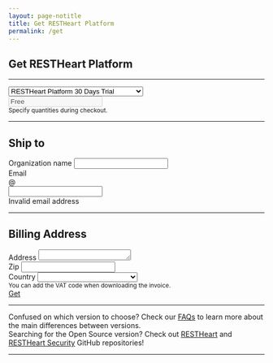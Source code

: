 ```yaml
---
layout: page-notitle
title: Get RESTHeart Platform
permalink: /get
---
```

<div class="jumbotron bg-light mt-4">

<form id="pre-checkout" novalidate class="was-validated">
    <div class="form-row">
        <h2 class="text-info">Get RESTHeart Platform</h2>
    </div>
    <hr class="my-4">
    <div class="form-row">
        <div class="col-md-10">
            <select id="item" class="form-control form-control-lg" required>
                <option value="0">RESTHeart Platform 30 Days Trial</option>
                <option value="1">RESTHeart Platform Professional Edition</option>
            </select>
        </div>
         <div class="col-md-2">
            <input class="text-strong text-center form-control-plaintext form-control-lg text-right" id="price" aria-describedby="price" disabled value="Free">
        </div>
        <div class="col-12 my-0 d-none" id="qtn-tip">
            <div class="hint mt-2 text-muted"><small>Specify quantities during checkout.</small></div>
        </div>
    </div>
    <hr class="my-4">
    <div class="form-row mt-2">
        <h2 class="text-info">Ship to</h2>
    </div>
    <div class="form-row">
        <div class="col-md-6 mb-3">
            <label for="organization">Organization name</label>
            <input type="text" class="form-control form-control-lg" id="organization" required minlength="3">
        </div>
        <div class="col-md-6 mb-3">
            <label for="email">Email</label>
            <div class="input-group">
                <div class="input-group-prepend">
                <span class="input-group-text" id="emailPrepend">@</span>
                </div>
                <input type="email" class="form-control form-control-lg" id="email" aria-describedby="email" required pattern="^[a-z0-9._%+-]+@[a-z0-9.-]+\.[a-z]{2,4}$">
            </div>
            <div class="invalid-feedback">Invalid email address</div>
        </div>
    </div>
    <div id="billing" class="d-none">
        <hr class="my-4">
        <div class="form-row mt-2">
            <h2 class="text-info">Billing Address</h2>
        </div>
        <div class="form-row">
            <div class="col-md-6">
                <label for="address">Address</label>
                <textarea type="text" class="form-control form-control-lg" id="address" rows="1" minlength="5"></textarea>
            </div>
            <div class="col-md-3">
                <label for="zip">Zip</label>
                <input type="text" class="form-control form-control-lg" id="zip" minlength="2">
            </div>
            <div class="col-md-3">
                <label for="country">Country</label>
                <select id="country" class="form-control form-control-lg custom-select">
                    <option disabled selected><span class="text-muted"></span></option>
                    <option value="AF">Afghanistan</option>
                    <option value="AL">Albania</option>
                    <option value="DZ">Algeria</option>
                    <option value="AS">American Samoa</option>
                    <option value="AD">Andorra</option>
                    <option value="AO">Angola</option>
                    <option value="AI">Anguilla</option>
                    <option value="AG">Antigua and Barbuda</option>
                    <option value="AR">Argentina</option>
                    <option value="AM">Armenia</option>
                    <option value="AW">Aruba</option>
                    <option value="AU">Australia</option>
                    <option value="AT">Austria</option>
                    <option value="AZ">Azerbaijan</option>
                    <option value="BS">Bahamas</option>
                    <option value="BH">Bahrain</option>
                    <option value="BD">Bangladesh</option>
                    <option value="BB">Barbados</option>
                    <option value="BY">Belarus</option>
                    <option value="BE">Belgium</option>
                    <option value="BZ">Belize</option>
                    <option value="BJ">Benin</option>
                    <option value="BM">Bermuda</option>
                    <option value="BT">Bhutan</option>
                    <option value="BO">Bolivia</option>
                    <option value="BA">Bosnia and Herzegovina</option>
                    <option value="BW">Botswana</option>
                    <option value="BV">Bouvet Island</option>
                    <option value="BR">Brazil</option>
                    <option value="IO">Brit. Indian Ocean</option>
                    <option value="VG">British Virgin Islands</option>
                    <option value="BN">Brunei Darussalam</option>
                    <option value="BG">Bulgaria</option>
                    <option value="BF">Burkina Faso</option>
                    <option value="BI">Burundi</option>
                    <option value="KH">Cambodia</option>
                    <option value="CM">Cameroon</option>
                    <option value="CA">Canada</option>
                    <option value="CV">Cape Verde</option>
                    <option value="KY">Cayman Islands</option>
                    <option value="CF">Central African Republic</option>
                    <option value="TD">Chad</option>
                    <option value="CL">Chile</option>
                    <option value="CN">China</option>
                    <option value="CX">Christmas Island</option>
                    <option value="CC">Cocos Islands</option>
                    <option value="CO">Colombia</option>
                    <option value="KM">Comoros</option>
                    <option value="CG">Congo</option>
                    <option value="CK">Cook Islands</option>
                    <option value="CR">Costa Rica</option>
                    <option value="CI">Cote D’Ivoire</option>
                    <option value="HR">Croatia</option>
                    <option value="CU">Cuba</option>
                    <option value="CW">Cura çao</option>
                    <option value="CY">Cyprus</option>
                    <option value="CZ">Czech Republic</option>
                    <option value="DK">Denmark</option>
                    <option value="DJ">Djibouti</option>
                    <option value="DM">Dominica</option>
                    <option value="DO">Dominican Republic</option>
                    <option value="EC">Ecuador</option>
                    <option value="EG">Egypt</option>
                    <option value="SV">El Salvador</option>
                    <option value="GQ">Equatorial Guinea</option>
                    <option value="ER">Eritrea</option>
                    <option value="EE">Estonia</option>
                    <option value="ET">Ethiopia</option>
                    <option value="FK">Falkland Islands</option>
                    <option value="FO">Faroe Islands</option>
                    <option value="FJ">Fiji</option>
                    <option value="FI">Finland</option>
                    <option value="FR">France</option>
                    <option value="GF">French Guiana</option>
                    <option value="PF">French Polynesia</option>
                    <option value="TF">French Southern Terr.</option>
                    <option value="GA">Gabon</option>
                    <option value="GM">Gambia</option>
                    <option value="GE">Georgia</option>
                    <option value="DE">Germany</option>
                    <option value="GH">Ghana</option>
                    <option value="GI">Gibraltar</option>
                    <option value="GR">Greece</option>
                    <option value="GL">Greenland</option>
                    <option value="GD">Grenada</option>
                    <option value="GP">Guadeloupe</option>
                    <option value="GU">Guam</option>
                    <option value="GT">Guatemala</option>
                    <option value="GG">Guernsey</option>
                    <option value="GN">Guinea</option>
                    <option value="GW">Guinea-Bissau</option>
                    <option value="GY">Guyana</option>
                    <option value="HT">Haiti</option>
                    <option value="HM">Heard/ Mcdonald Islands</option>
                    <option value="VA">Holy See/ Vatican City</option>
                    <option value="HN">Honduras</option>
                    <option value="HK">Hong Kong</option>
                    <option value="HU">Hungary</option>
                    <option value="IS">Iceland</option>
                    <option value="IN">India</option>
                    <option value="ID">Indonesia</option>
                    <option value="IR">Iran</option>
                    <option value="IQ">Iraq</option>
                    <option value="IE">Ireland</option>
                    <option value="IL">Israel</option>
                    <option value="IT">Italy</option>
                    <option value="JM">Jamaica</option>
                    <option value="JP">Japan</option>
                    <option value="JE">Jersey</option>
                    <option value="JO">Jordan</option>
                    <option value="KZ">Kazakhstan</option>
                    <option value="KE">Kenya</option>
                    <option value="KI">Kiribati</option>
                    <option value="KW">Kuwait</option>
                    <option value="KG">Kyrgyzstan</option>
                    <option value="LA">Lao People’s DR</option>
                    <option value="LV">Latvia</option>
                    <option value="LB">Lebanon</option>
                    <option value="LS">Lesotho</option>
                    <option value="LR">Liberia</option>
                    <option value="LY">Libyan Arab Jamahiriya</option>
                    <option value="LI">Liechtenstein</option>
                    <option value="LT">Lithuania</option>
                    <option value="LU">Luxembourg</option>
                    <option value="MO">Macao</option>
                    <option value="MK">Macedonia</option>
                    <option value="MG">Madagascar</option>
                    <option value="MW">Malawi</option>
                    <option value="MY">Malaysia</option>
                    <option value="MV">Maldives</option>
                    <option value="ML">Mali</option>
                    <option value="MT">Malta</option>
                    <option value="MH">Marshall Islands</option>
                    <option value="MQ">Martinique</option>
                    <option value="MR">Mauritania</option>
                    <option value="MU">Mauritius</option>
                    <option value="YT">Mayotte</option>
                    <option value="MX">Mexico</option>
                    <option value="FM">Micronesia</option>
                    <option value="MD">Moldova</option>
                    <option value="MC">Monaco</option>
                    <option value="MN">Mongolia</option>
                    <option value="ME">Montenegro</option>
                    <option value="MS">Montserrat</option>
                    <option value="MA">Morocco</option>
                    <option value="MZ">Mozambique</option>
                    <option value="MM">Myanmar</option>
                    <option value="NA">Namibia</option>
                    <option value="NR">Nauru</option>
                    <option value="NP">Nepal</option>
                    <option value="NL">Netherlands</option>
                    <option value="AN">Netherlands Antilles</option>
                    <option value="NC">New Caledonia</option>
                    <option value="NZ">New Zealand</option>
                    <option value="NI">Nicaragua</option>
                    <option value="NE">Niger</option>
                    <option value="NG">Nigeria</option>
                    <option value="NU">Niue</option>
                    <option value="NF">Norfolk Island</option>
                    <option value="KP">North Korea</option>
                    <option value="MP">Northern Mariana Islands</option>
                    <option value="NO">Norway</option>
                    <option value="OM">Oman</option>
                    <option value="PK">Pakistan</option>
                    <option value="PW">Palau</option>
                    <option value="PS">Palestinian Territory</option>
                    <option value="PA">Panama</option>
                    <option value="PG">Papua New Guinea</option>
                    <option value="PY">Paraguay</option>
                    <option value="PE">Peru</option>
                    <option value="PH">Philippines</option>
                    <option value="PN">Pitcairn</option>
                    <option value="PL">Poland</option>
                    <option value="PT">Portugal</option>
                    <option value="PR">Puerto Rico</option>
                    <option value="QA">Qatar</option>
                    <option value="RS">Republic of Serbia</option>
                    <option value="RE">Reunion</option>
                    <option value="RO">Romania</option>
                    <option value="RU">Russian Federation</option>
                    <option value="RW">Rwanda</option>
                    <option value="GS">S. Georgia/ Sandwich Islands</option>
                    <option value="SH">Saint Helena</option>
                    <option value="KN">Saint Kitts and Nevis</option>
                    <option value="LC">Saint Lucia</option>
                    <option value="PM">Saint Pierre and Miquelon</option>
                    <option value="VC">Saint Vincent/ Grenadines</option>
                    <option value="WS">Samoa</option>
                    <option value="SM">San Marino</option>
                    <option value="ST">Sao Tome and Principe</option>
                    <option value="SA">Saudi Arabia</option>
                    <option value="SN">Senegal</option>
                    <option value="SC">Seychelles</option>
                    <option value="SL">Sierra Leone</option>
                    <option value="SG">Singapore</option>
                    <option value="SK">Slovakia</option>
                    <option value="SI">Slovenia</option>
                    <option value="SB">Solomon Islands</option>
                    <option value="SO">Somalia</option>
                    <option value="ZA">South Africa</option>
                    <option value="KR">South Korea</option>
                    <option value="ES">Spain</option>
                    <option value="LK">Sri Lanka</option>
                    <option value="SD">Sudan</option>
                    <option value="SR">Suriname</option>
                    <option value="SJ">Svalbard and Jan Mayen</option>
                    <option value="SZ">Swaziland</option>
                    <option value="SE">Sweden</option>
                    <option value="CH">Switzerland</option>
                    <option value="SY">Syrian Arab Republic</option>
                    <option value="TW">Taiwan</option>
                    <option value="TJ">Tajikistan</option>
                    <option value="TZ">Tanzania</option>
                    <option value="TH">Thailand</option>
                    <option value="TL">Timor-Leste</option>
                    <option value="TG">Togo</option>
                    <option value="TK">Tokelau</option>
                    <option value="TO">Tonga</option>
                    <option value="TT">Trinidad and Tobago</option>
                    <option value="TN">Tunisia</option>
                    <option value="TR">Turkey</option>
                    <option value="TM">Turkmenistan</option>
                    <option value="TC">Turks and Caicos Islands</option>
                    <option value="TV">Tuvalu</option>
                    <option value="VI">U.S. Virgin Islands</option>
                    <option value="UG">Uganda</option>
                    <option value="UA">Ukraine</option>
                    <option value="AE">United Arab Emirates</option>
                    <option value="GB">United Kingdom</option>                
                    <option value="US">United States</option>
                    <option value="UM">United States (M.O.I.)</option>
                    <option value="UY">Uruguay</option>
                    <option value="UZ">Uzbekistan</option>
                    <option value="VU">Vanuatu</option>
                    <option value="VE">Venezuela</option>
                    <option value="VN">Viet Nam</option>
                    <option value="WF">Wallis and Futuna</option>
                    <option value="EH">Western Sahara</option>
                    <option value="YE">Yemen</option>
                    <option value="ZM">Zambia</option>
                    <option value="ZW">Zimbabwe</option>
                </select>
            </div>
            <div class="col-12 my-0">
                <div class="hint mt-2 text-muted"><small>You can add the VAT code when downloading the invoice.</small></div>
            </div>
        </div>
    </div>
    <div class="form-row">
        <a id="payBtn" href="#!" class="paddle_button" class="btn mt-3 ml-auto pay-disabled">Get</a>
        <script src="https://cdn.paddle.com/paddle/paddle.js"></script>
        <script type="text/javascript">
            Paddle.Setup({ vendor: 37055 });
        </script>
        <script>
            function openCheckout() {
                var form = document.getElementById('pre-checkout');
                var it = item();
                var _passthrough = {
                    organization: form.organization.value,
                    email: form.email.value,
                    address: it.free ? null: form.address.value,
                    country: it.free ? "US": form.country.value,
                    zip: it.free ? null: form.zip.value
                };
                Paddle.Checkout.open({
                     product: it.productId,
                     email: form.email.value,
                     passthrough: JSON.stringify(_passthrough),
                     country: it.free ? "US": form.country.value,
                     postcode: it.free ? null: form.zip.value,
                     quantity: 1,
                     title: it.description,
                     locale: 'en'
                });
            }
            document.getElementById('payBtn').addEventListener('click', openCheckout, false);
            document.addEventListener('DOMContentLoaded', function() {
                    onChangeItem(function() {
                        recalculate();
                    });
                    Paddle.Setup({ vendor: 37055 });
                    //toggleButton();
                    onChangeForm(function() {
                        toggleButton();
                    });
            }, false);
            function onChangeItem(handler) {
                document.querySelector('#item').addEventListener('change', handler);
            }
            function item() {
                var idx = document.querySelector('#item').selectedIndex;
                var qtnTip = document.querySelector('#qtn-tip');
                var billing = document.querySelector('#billing');
                var address = document.querySelector('#address');
                var zip = document.querySelector('#zip');
                var country = document.querySelector('#country');
                switch (idx) {
                    case 0:
                        address.removeAttribute('required');
                        zip.removeAttribute('required');
                        country.removeAttribute('required');
                        billing.classList.add("d-none");
                        qtnTip.classList.add("d-none");
                        return { idx:0, free: true, description: "RESTHeart Platform 30 Days Trial", productId: 562478 };
                    default:
                        billing.classList.remove("d-none");
                        qtnTip.classList.remove("d-none");
                        address.setAttribute('required','');
                        zip.setAttribute('required','');
                        country.setAttribute('required','');
                        return { idx:1, free: false, price: '$ 499', description: "RESTHeart Platform Professional Edition", productId: 563538 }; 
                }
            }
            function recalculate() {
                var it = item();
                document.querySelector('#price').value = it.free ? "Free" : it.price;
                document.querySelector('#item').value = it.idx;
                toggleButton();              
            }
            function isValid() {
                return document.querySelector('#pre-checkout').checkValidity();
            }
            function toggleButton() {
                var button = document.querySelector('#payBtn');
                if (isValid()) {
                    button.classList.remove("pay-disabled");
                } else {
                    button.classList.add("pay-disabled");
                }
            }
            function onChangeForm(handler) {
                document.querySelector('#pre-checkout').addEventListener('input', handler);
            }
        </script>
    </div>
</form>

</div>
<hr>

<div class="alert alert-info mb-5">
    Confused on which version to choose? Check our <a href="{{ "/faq/#os-vs-pe" | prepend: site.baseurl }}">FAQs</a> to learn more about the main differences between versions.
</div>
<div class="alert mt-5 mb-2 text-muted">
    Searching for the Open Source version? Check out <a href="https://github.com/SoftInstigate/restheart" target="_blank">RESTHeart</a> and <a href="https://github.com/SoftInstigate/restheart-security" target="_blank">RESTHeart Security</a> GitHub repositories!
</div>


<hr class="mb-5">